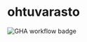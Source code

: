 # ohtuvarasto

![GHA workflow badge](https://github.com/lottatan/ohtuvarasto/workflows/CI/badge.svg)
